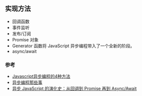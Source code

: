 
## 实现方法

- 回调函数
- 事件监听
- 发布/订阅
- Promise 对象
- Generator 函数将 JavaScript 异步编程带入了一个全新的阶段。
- async/await

### 参考
- [Javascript异步编程的4种方法](http://www.ruanyifeng.com/blog/2012/12/asynchronous%EF%BC%BFjavascript.html)
- [异步编程那些事](https://yanhaijing.com/javascript/2017/08/02/talk-async/)
- [异步 JavaScript 的演化史：从回调到 Promise 再到 Async/Await](https://www.infoq.cn/article/JQxzWt7FqDc9p7jJ_1hs)